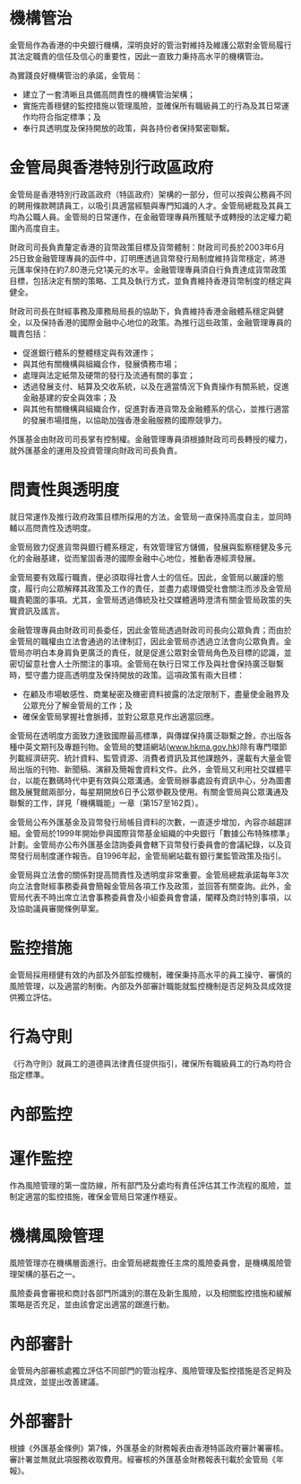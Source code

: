 # 機構管治

金管局作為香港的中央銀行機構，深明良好的管治對維持及維護公眾對金管局履行其法定職責的信任及信心的重要性，因此一直致力秉持高水平的機構管治。

為實踐良好機構管治的承諾，金管局：
- 建立了一套清晰且具備高問責性的機構管治架構；
- 實施完善穩健的監控措施以管理風險，並確保所有職級員工的行為及其日常運作均符合指定標準；及
- 奉行具透明度及保持開放的政策，與各持份者保持緊密聯繫。

# 金管局與香港特別行政區政府

金管局是香港特別行政區政府（特區政府）架構的一部分，但可以按與公務員不同的聘用條款聘請員工，以吸引具適當經驗與專門知識的人才。金管局總裁及其員工均為公職人員。金管局的日常運作，在金融管理專員所獲賦予或轉授的法定權力範圍內高度自主。

財政司司長負責釐定香港的貨幣政策目標及貨幣體制：財政司司長於2003年6月25日致金融管理專員的函件中，訂明應透過貨幣發行局制度維持貨幣穩定，將港元匯率保持在約7.80港元兌1美元的水平。金融管理專員須自行負責達成貨幣政策目標，包括決定有關的策略、工具及執行方式，並負責維持香港貨幣制度的穩定與健全。

財政司司長在財經事務及庫務局局長的協助下，負責維持香港金融體系穩定與健全，以及保持香港的國際金融中心地位的政策。為推行這些政策，金融管理專員的職責包括：
- 促進銀行體系的整體穩定與有效運作；
- 與其他有關機構與組織合作，發展債務市場；
- 處理與法定紙幣及硬幣的發行及流通有關的事宜；
- 透過發展支付、結算及交收系統，以及在適當情況下負責操作有關系統，促進金融基建的安全與效率；及
- 與其他有關機構與組織合作，促進對香港貨幣及金融體系的信心，並推行適當的發展市場措施，以協助加強香港金融服務的國際競爭力。

外匯基金由財政司司長掌有控制權。金融管理專員須根據財政司司長轉授的權力，就外匯基金的運用及投資管理向財政司司長負責。

# 問責性與透明度

就日常運作及推行政府政策目標所採用的方法，金管局一直保持高度自主，並同時輔以高問責性及透明度。

金管局致力促進貨幣與銀行體系穩定，有效管理官方儲備，發展與監察穩健及多元化的金融基建，從而鞏固香港的國際金融中心地位，推動香港經濟發展。

金管局要有效履行職責，便必須取得社會人士的信任。因此，金管局以嚴謹的態度，履行向公眾解釋其政策及工作的責任，並盡力處理備受社會關注而涉及金管局職責範圍的事項。尤其，金管局透過傳統及社交媒體適時澄清有關金管局政策的失實資訊及謠言。

金融管理專員由財政司司長委任，因此金管局透過財政司司長向公眾負責；而由於金管局的職權由立法會通過的法律制訂，因此金管局亦透過立法會向公眾負責。金管局亦明白本身肩負更廣泛的責任，就是促進公眾對金管局角色及目標的認識，並密切留意社會人士所關注的事項。金管局在執行日常工作及與社會保持廣泛聯繫時，堅守盡力提高透明度及保持開放的政策。這項政策有兩大目標：
- 在顧及市場敏感性、商業秘密及機密資料披露的法定限制下，盡量使金融界及公眾充分了解金管局的工作；及
- 確保金管局掌握社會脈搏，並對公眾意見作出適當回應。

金管局在透明度方面致力達致國際最高標準，與傳媒保持廣泛聯繫之餘，亦出版各種中英文期刊及專題刊物。金管局的雙語網站(www.hkma.gov.hk)除有專門環節列載經濟研究、統計資料、監管資源、消費者資訊及其他課題外，還載有大量金管局出版的刊物、新聞稿、演辭及簡報會資料文件。此外，金管局又利用社交媒體平台，以能在數碼時代中更有效與公眾溝通。金管局辦事處設有資訊中心，分為圖書館及展覽館兩部分，每星期開放6日予公眾參觀及使用。有關金管局與公眾溝通及聯繫的工作，詳見「機構職能」一章（第157至162頁）。

金管局公布外匯基金及貨幣發行局帳目資料的次數，一直逐步增加，內容亦越趨詳細。金管局於1999年開始參與國際貨幣基金組織的中央銀行「數據公布特殊標準」計劃。金管局亦公布外匯基金諮詢委員會轄下貨幣發行委員會的會議紀錄，以及貨幣發行局制度運作報告。自1996年起，金管局網站載有銀行業監管政策及指引。

金管局與立法會的關係對提高問責性及透明度非常重要。金管局總裁承諾每年3次向立法會財經事務委員會簡報金管局各項工作及政策，並回答有關查詢。此外，金管局代表不時出席立法會事務委員會及小組委員會會議，闡釋及商討特別事項，以及協助議員審閱條例草案。

# 監控措施

金管局採用穩健有效的內部及外部監控機制，確保秉持高水平的員工操守、審慎的風險管理，以及適當的制衡。內部及外部審計職能就監控機制是否足夠及具成效提供獨立評估。

# 行為守則

《行為守則》就員工的道德與法律責任提供指引，確保所有職級員工的行為均符合指定標準。

# 內部監控

# 運作監控

作為風險管理的第一度防線，所有部門及分處均有責任評估其工作流程的風險，並制定適當的監控措施，確保金管局日常運作穩妥。

# 機構風險管理

風險管理亦在機構層面進行。由金管局總裁擔任主席的風險委員會，是機構風險管理架構的基石之一。

風險委員會審視和商討各部門所識別的潛在及新生風險，以及相關監控措施和緩解策略是否充足，並由該會定出適當的跟進行動。

# 內部審計

金管局內部審核處獨立評估不同部門的管治程序、風險管理及監控措施是否足夠及具成效，並提出改善建議。

# 外部審計

根據《外匯基金條例》第7條，外匯基金的財務報表由香港特區政府審計署審核。審計署並無就此項服務收取費用。經審核的外匯基金財務報表刊載於金管局《年報》。
